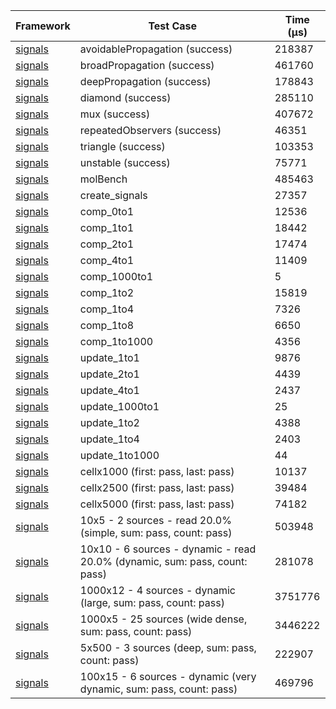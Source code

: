 | Framework | Test Case | Time (μs) |
| --- | --- | --- |
| [signals](https://github.com/rodydavis/signals.dart) | avoidablePropagation (success) | 218387 |
| [signals](https://github.com/rodydavis/signals.dart) | broadPropagation (success) | 461760 |
| [signals](https://github.com/rodydavis/signals.dart) | deepPropagation (success) | 178843 |
| [signals](https://github.com/rodydavis/signals.dart) | diamond (success) | 285110 |
| [signals](https://github.com/rodydavis/signals.dart) | mux (success) | 407672 |
| [signals](https://github.com/rodydavis/signals.dart) | repeatedObservers (success) | 46351 |
| [signals](https://github.com/rodydavis/signals.dart) | triangle (success) | 103353 |
| [signals](https://github.com/rodydavis/signals.dart) | unstable (success) | 75771 |
| [signals](https://github.com/rodydavis/signals.dart) | molBench | 485463 |
| [signals](https://github.com/rodydavis/signals.dart) | create_signals | 27357 |
| [signals](https://github.com/rodydavis/signals.dart) | comp_0to1 | 12536 |
| [signals](https://github.com/rodydavis/signals.dart) | comp_1to1 | 18442 |
| [signals](https://github.com/rodydavis/signals.dart) | comp_2to1 | 17474 |
| [signals](https://github.com/rodydavis/signals.dart) | comp_4to1 | 11409 |
| [signals](https://github.com/rodydavis/signals.dart) | comp_1000to1 | 5 |
| [signals](https://github.com/rodydavis/signals.dart) | comp_1to2 | 15819 |
| [signals](https://github.com/rodydavis/signals.dart) | comp_1to4 | 7326 |
| [signals](https://github.com/rodydavis/signals.dart) | comp_1to8 | 6650 |
| [signals](https://github.com/rodydavis/signals.dart) | comp_1to1000 | 4356 |
| [signals](https://github.com/rodydavis/signals.dart) | update_1to1 | 9876 |
| [signals](https://github.com/rodydavis/signals.dart) | update_2to1 | 4439 |
| [signals](https://github.com/rodydavis/signals.dart) | update_4to1 | 2437 |
| [signals](https://github.com/rodydavis/signals.dart) | update_1000to1 | 25 |
| [signals](https://github.com/rodydavis/signals.dart) | update_1to2 | 4388 |
| [signals](https://github.com/rodydavis/signals.dart) | update_1to4 | 2403 |
| [signals](https://github.com/rodydavis/signals.dart) | update_1to1000 | 44 |
| [signals](https://github.com/rodydavis/signals.dart) | cellx1000 (first: pass, last: pass) | 10137 |
| [signals](https://github.com/rodydavis/signals.dart) | cellx2500 (first: pass, last: pass) | 39484 |
| [signals](https://github.com/rodydavis/signals.dart) | cellx5000 (first: pass, last: pass) | 74182 |
| [signals](https://github.com/rodydavis/signals.dart) | 10x5 - 2 sources - read 20.0% (simple, sum: pass, count: pass) | 503948 |
| [signals](https://github.com/rodydavis/signals.dart) | 10x10 - 6 sources - dynamic - read 20.0% (dynamic, sum: pass, count: pass) | 281078 |
| [signals](https://github.com/rodydavis/signals.dart) | 1000x12 - 4 sources - dynamic (large, sum: pass, count: pass) | 3751776 |
| [signals](https://github.com/rodydavis/signals.dart) | 1000x5 - 25 sources (wide dense, sum: pass, count: pass) | 3446222 |
| [signals](https://github.com/rodydavis/signals.dart) | 5x500 - 3 sources (deep, sum: pass, count: pass) | 222907 |
| [signals](https://github.com/rodydavis/signals.dart) | 100x15 - 6 sources - dynamic (very dynamic, sum: pass, count: pass) | 469796 |
